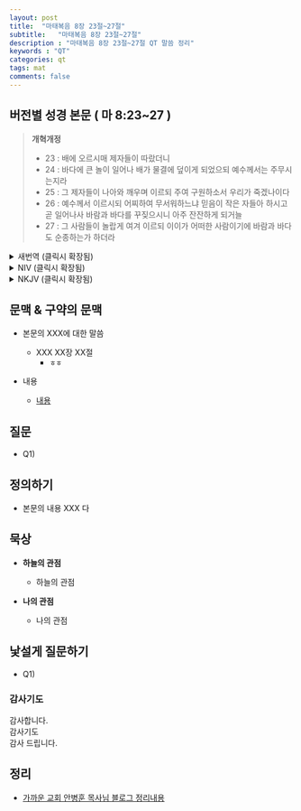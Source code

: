 ```yaml
---
layout: post
title:  "마태복음 8장 23절~27절"
subtitle:   "마태복음 8장 23절~27절"
description : "마태복음 8장 23절~27절 QT 말씀 정리"
keywords : "QT"
categories: qt
tags: mat
comments: false
---
```


## 버전별 성경 본문 ( 마 8:23~27 )

> **개혁개정**
>* 23 : 배에 오르시매 제자들이 따랐더니
>* 24 : 바다에 큰 놀이 일어나 배가 물결에 덮이게 되었으되 예수께서는 주무시는지라
>* 25 : 그 제자들이 나아와 깨우며 이르되 주여 구원하소서 우리가 죽겠나이다
>* 26 : 예수께서 이르시되 어찌하여 무서워하느냐 믿음이 작은 자들아 하시고 곧 일어나사 바람과 바다를 꾸짖으시니 아주 잔잔하게 되거늘
>* 27 : 그 사람들이 놀랍게 여겨 이르되 이이가 어떠한 사람이기에 바람과 바다도 순종하는가 하더라

<details>
<summary> 새번역 (클릭시 확장됨)</summary>
<div markdown="1">

>* 23 : 예수께서 배에 오르시니, 제자들이 그를 따라갔다.
>* 24 : 그런데 바다에 큰 풍랑이 일어나서, 배가 물결에 막 뒤덮일 위험에 빠지게 되었다. 그런데 예수께서는 주무시고 계셨다.
>* 25 : 제자들이 다가가서 예수를 깨우고서 말하였다. "주님, 살려 주십시오. 우리가 죽게 되었습니다."
>* 26 : 예수께서 그들에게 "왜들 무서워하느냐? 믿음이 적은 사람들아!" 하고 말씀하시고 나서, 일어나 바람과 바다를 꾸짖으시니, 바다가 아주 잔잔해졌다.
>* 27 : 사람들은 놀라서 말하였다. "이분이 누구이기에, 바람과 바다까지도 그에게 복종하는가?"
</div>
</details>

<details>
<summary> NIV (클릭시 확장됨)</summary>
<div markdown="1">

>* 23 : Then he got into the boat and his disciples followed him.
>* 24 : Suddenly a furious storm came up on the lake, so that the waves swept over the boat. But Jesus was sleeping.
>* 25 : The disciples went and woke him, saying, “Lord, save us! We’re going to drown!”
>* 26 : He replied, “You of little faith, why are you so afraid?” Then he got up and rebuked the winds and the waves, and it was completely calm.
>* 27 : The men were amazed and asked, “What kind of man is this? Even the winds and the waves obey him!”
</div>
</details>

<details>
<summary> NKJV (클릭시 확장됨)</summary>
<div markdown="1">

>* 23 : Now when He got into a boat, His disciples followed Him.
>* 24 : And suddenly a great tempest arose on the sea, so that the boat was covered with the waves. But He was asleep.
>* 25 : Then His disciples came to Him and awoke Him, saying, “Lord, save us! We are perishing!”
>* 26 : But He said to them, “Why are you fearful, O you of little faith?” Then He arose and rebuked the winds and the sea, and there was a great calm.
>* 27 : So the men marveled, saying, “Who can this be, that even the winds and the sea obey Him?”
</div>
</details>

## 문맥 & 구약의 문맥 

* 본문의 XXX에 대한 말씀
    - XXX XX장 XX절
        * `ㅎㅎ` 

* 내용 
    - [내용](링크) 

## 질문

* Q1) 

## 정의하기

* 본문의 내용 XXX 다

## 묵상

* **하늘의 관점**  
    - 하늘의 관점
  
* **나의 관점**
    - 나의 관점

## 낯설게 질문하기

* Q1) 

### 감사기도

감사합니다.  
감사기도  
감사 드립니다.  

## 정리
* [가까운 교회 안병훈 목사님 블로그 정리내용](https://blog.naver.com/tolerance2018)


